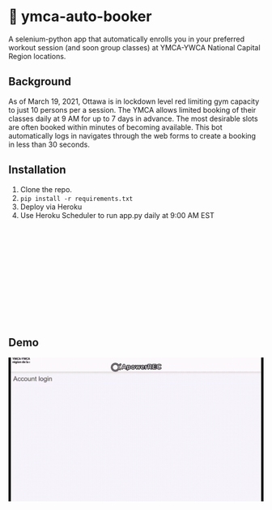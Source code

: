 
# 🤖 ymca-auto-booker

A selenium-python app that automatically enrolls you in your preferred workout session (and soon group classes) at 
YMCA-YWCA National Capital Region locations.

## Background

As of March 19, 2021, Ottawa is in lockdown level red limiting gym capacity to just 10 persons per a session.  The YMCA 
allows limited booking of their classes daily at 9 AM for up to 7 days in advance. The most desirable slots are often 
booked within minutes of becoming available. This bot automatically logs in navigates through the web forms to create a 
booking in less than 30 seconds.

## Installation
1. Clone the repo.
2. ``` pip install -r requirements.txt ```
3. Deploy via Heroku
4. Use Heroku Scheduler to run app.py daily at 9:00 AM EST


<br>
<br>
<br>
<br>
<br>
<br>
<br>
<br>
<br>
<br>
<br>

## Demo

![YMCA auto-booking selenium bot](/config/demo.gif?raw=true)


